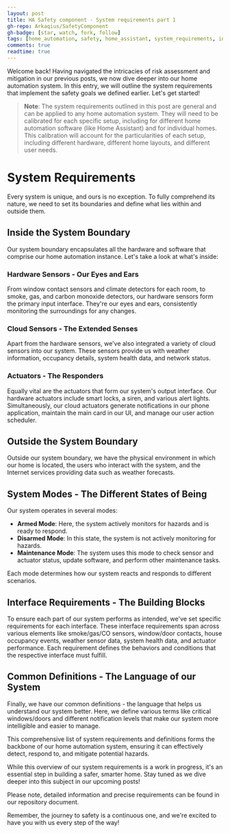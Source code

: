 ```yaml
---
layout: post
title: HA Safety component - System requirements part 1
gh-repo: Arkaqius/SafetyComponent
gh-badge: [star, watch, fork, follow]
tags: [home_automation, safety, home_assistant, system_requirements, interface_requirements]
comments: true
readtime: true
---
```


Welcome back! Having navigated the intricacies of risk assessment and mitigation in our previous posts, we now dive deeper into our home automation system. In this entry, we will outline the system requirements that implement the safety goals we defined earlier. Let's get started!

> **Note**: The system requirements outlined in this post are general and can be applied to any home automation system. They will need to be calibrated for each specific setup, including for different home automation software (like Home Assistant) and for individual homes. This calibration will account for the particularities of each setup, including different hardware, different home layouts, and different user needs.

# System Requirements

Every system is unique, and ours is no exception. To fully comprehend its nature, we need to set its boundaries and define what lies within and outside them.

## Inside the System Boundary

Our system boundary encapsulates all the hardware and software that comprise our home automation instance. Let's take a look at what's inside:

### Hardware Sensors - Our Eyes and Ears

From window contact sensors and climate detectors for each room, to smoke, gas, and carbon monoxide detectors, our hardware sensors form the primary input interface. They're our eyes and ears, consistently monitoring the surroundings for any changes.

### Cloud Sensors - The Extended Senses

Apart from the hardware sensors, we've also integrated a variety of cloud sensors into our system. These sensors provide us with weather information, occupancy details, system health data, and network status.

### Actuators - The Responders

Equally vital are the actuators that form our system's output interface. Our hardware actuators include smart locks, a siren, and various alert lights. Simultaneously, our cloud actuators generate notifications in our phone application, maintain the main card in our UI, and manage our user action scheduler.

## Outside the System Boundary

Outside our system boundary, we have the physical environment in which our home is located, the users who interact with the system, and the Internet services providing data such as weather forecasts.

## System Modes - The Different States of Being

Our system operates in several modes:

- **Armed Mode**: Here, the system actively monitors for hazards and is ready to respond.
- **Disarmed Mode**: In this state, the system is not actively monitoring for hazards.
- **Maintenance Mode**: The system uses this mode to check sensor and actuator status, update software, and perform other maintenance tasks.

Each mode determines how our system reacts and responds to different scenarios. 

## Interface Requirements - The Building Blocks

To ensure each part of our system performs as intended, we've set specific requirements for each interface. These interface requirements span across various elements like smoke/gas/CO sensors, window/door contacts, house occupancy events, weather sensor data, system health data, and actuator performance. Each requirement defines the behaviors and conditions that the respective interface must fulfill. 

## Common Definitions - The Language of our System

Finally, we have our common definitions - the language that helps us understand our system better. Here, we define various terms like critical windows/doors and different notification levels that make our system more intelligible and easier to manage.

This comprehensive list of system requirements and definitions forms the backbone of our home automation system, ensuring it can effectively detect, respond to, and mitigate potential hazards. 

While this overview of our system requirements is a work in progress, it's an essential step in building a safer, smarter home. Stay tuned as we dive deeper into this subject in our upcoming posts!

Please note, detailed information and precise requirements can be found in our repository document. 

Remember, the journey to safety is a continuous one, and we're excited to have you with us every step of the way!
